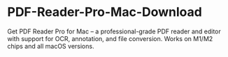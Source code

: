 # PDF-Reader-Pro-Mac-Download
Get PDF Reader Pro for Mac – a professional-grade PDF reader and editor with support for OCR, annotation, and file conversion. Works on M1/M2 chips and all macOS versions.
